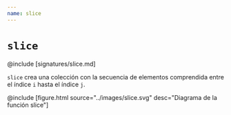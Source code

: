 ```yaml
---
name: slice
---
```


# `slice`

@include [signatures/slice.md]

`slice` crea una colección con la secuencia de elementos comprendida entre el índice `i` hasta el índice `j`.

@include [figure.html source="../images/slice.svg" desc="Diagrama de la función slice"]
